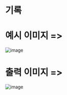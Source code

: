 # 기록

# 예시 이미지  =>
![image](https://github.com/LeeKunH/NIPA_Seoul_Web/assets/139840981/1cef7889-ed6f-4142-8586-8147117e8b91)


# 출력 이미지  =>
![image](https://github.com/LeeKunH/NIPA_Seoul_Web/assets/139840981/bf4a290b-5dbf-435a-af30-7a5ba3163210)
